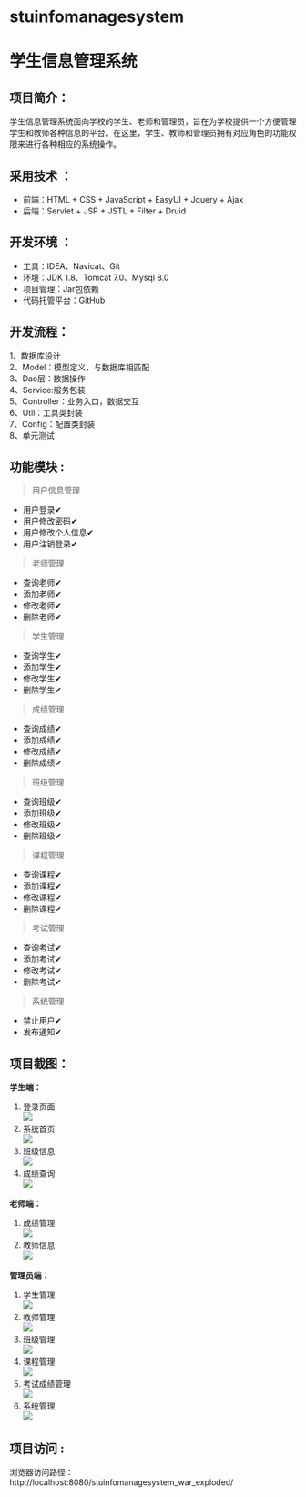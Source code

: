# stuinfomanagesystem

# 学生信息管理系统

## 项目简介：

学生信息管理系统面向学校的学生、老师和管理员，旨在为学校提供一个方便管理学生和教师各种信息的平台。在这里，学生、教师和管理员拥有对应角色的功能权限来进行各种相应的系统操作。


## 采用技术 ： 
- 前端：HTML + CSS + JavaScript + EasyUI + Jquery + Ajax
- 后端：Servlet + JSP + JSTL + Filter + Druid

## 开发环境 ：
- 工具：IDEA、Navicat、Git
- 环境：JDK 1.8、Tomcat 7.0、Mysql 8.0
- 项目管理：Jar包依赖
- 代码托管平台：GitHub

## 开发流程：  
1、数据库设计  
2、Model：模型定义，与数据库相匹配  
3、Dao层：数据操作  
4、Service:服务包装  
5、Controller：业务入口，数据交互   
6、Util：工具类封装   
7、Config：配置类封装    
8、单元测试    


## 功能模块 :  

> 用户信息管理

- 用户登录✔
- 用户修改密码✔
- 用户修改个人信息✔
- 用户注销登录✔

> 老师管理  

- 查询老师✔
- 添加老师✔
- 修改老师✔
- 删除老师✔

> 学生管理

- 查询学生✔
- 添加学生✔
- 修改学生✔
- 删除学生✔

> 成绩管理

- 查询成绩✔
- 添加成绩✔
- 修改成绩✔
- 删除成绩✔

> 班级管理

- 查询班级✔
- 添加班级✔
- 修改班级✔
- 删除班级✔

> 课程管理

- 查询课程✔
- 添加课程✔
- 修改课程✔
- 删除课程✔

> 考试管理

- 查询考试✔
- 添加考试✔
- 修改考试✔
- 删除考试✔

> 系统管理

- 禁止用户✔
- 发布通知✔


## 项目截图：

**学生端：**

1. 登录页面  
![](https://img-blog.csdnimg.cn/20210317171332598.png?x-oss-process=image/watermark,type_ZmFuZ3poZW5naGVpdGk,shadow_10,text_aHR0cHM6Ly9ibG9nLmNzZG4ubmV0L3dlaXhpbl80MzU0ODMxMA==,size_16,color_FFFFFF,t_70)
2. 系统首页  
![](https://img-blog.csdnimg.cn/2021031717133219.png?x-oss-process=image/watermark,type_ZmFuZ3poZW5naGVpdGk,shadow_10,text_aHR0cHM6Ly9ibG9nLmNzZG4ubmV0L3dlaXhpbl80MzU0ODMxMA==,size_16,color_FFFFFF,t_70)
3. 班级信息  
![](https://img-blog.csdnimg.cn/20210317171332230.png?x-oss-process=image/watermark,type_ZmFuZ3poZW5naGVpdGk,shadow_10,text_aHR0cHM6Ly9ibG9nLmNzZG4ubmV0L3dlaXhpbl80MzU0ODMxMA==,size_16,color_FFFFFF,t_70)
3. 成绩查询  
![](https://img-blog.csdnimg.cn/2021031717133223.png?x-oss-process=image/watermark,type_ZmFuZ3poZW5naGVpdGk,shadow_10,text_aHR0cHM6Ly9ibG9nLmNzZG4ubmV0L3dlaXhpbl80MzU0ODMxMA==,size_16,color_FFFFFF,t_70)

**老师端：**

1. 成绩管理  
![](https://img-blog.csdnimg.cn/2021031717133250.png?x-oss-process=image/watermark,type_ZmFuZ3poZW5naGVpdGk,shadow_10,text_aHR0cHM6Ly9ibG9nLmNzZG4ubmV0L3dlaXhpbl80MzU0ODMxMA==,size_16,color_FFFFFF,t_70)
2. 教师信息  
![](https://img-blog.csdnimg.cn/20210317171332301.png?x-oss-process=image/watermark,type_ZmFuZ3poZW5naGVpdGk,shadow_10,text_aHR0cHM6Ly9ibG9nLmNzZG4ubmV0L3dlaXhpbl80MzU0ODMxMA==,size_16,color_FFFFFF,t_70)

**管理员端：**

1. 学生管理  
![](https://img-blog.csdnimg.cn/20210317171332331.png?x-oss-process=image/watermark,type_ZmFuZ3poZW5naGVpdGk,shadow_10,text_aHR0cHM6Ly9ibG9nLmNzZG4ubmV0L3dlaXhpbl80MzU0ODMxMA==,size_16,color_FFFFFF,t_70)
2. 教师管理  
![](https://img-blog.csdnimg.cn/20210317171332329.png?x-oss-process=image/watermark,type_ZmFuZ3poZW5naGVpdGk,shadow_10,text_aHR0cHM6Ly9ibG9nLmNzZG4ubmV0L3dlaXhpbl80MzU0ODMxMA==,size_16,color_FFFFFF,t_70)
3. 班级管理  
![](https://img-blog.csdnimg.cn/20210317172559881.png?x-oss-process=image/watermark,type_ZmFuZ3poZW5naGVpdGk,shadow_10,text_aHR0cHM6Ly9ibG9nLmNzZG4ubmV0L3dlaXhpbl80MzU0ODMxMA==,size_16,color_FFFFFF,t_70)
4. 课程管理  
![](https://img-blog.csdnimg.cn/20210317171332308.png?x-oss-process=image/watermark,type_ZmFuZ3poZW5naGVpdGk,shadow_10,text_aHR0cHM6Ly9ibG9nLmNzZG4ubmV0L3dlaXhpbl80MzU0ODMxMA==,size_16,color_FFFFFF,t_70)
5. 考试成绩管理  
![](https://img-blog.csdnimg.cn/20210317171332234.png?x-oss-process=image/watermark,type_ZmFuZ3poZW5naGVpdGk,shadow_10,text_aHR0cHM6Ly9ibG9nLmNzZG4ubmV0L3dlaXhpbl80MzU0ODMxMA==,size_16,color_FFFFFF,t_70)
6. 系统管理  
![](https://img-blog.csdnimg.cn/20210317171332324.png?x-oss-process=image/watermark,type_ZmFuZ3poZW5naGVpdGk,shadow_10,text_aHR0cHM6Ly9ibG9nLmNzZG4ubmV0L3dlaXhpbl80MzU0ODMxMA==,size_16,color_FFFFFF,t_70)


## 项目访问 :  
浏览器访问路径：http://localhost:8080/stuinfomanagesystem_war_exploded/
